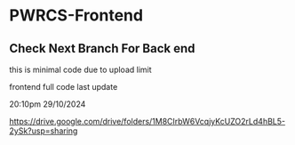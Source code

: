 # PWRCS-Frontend

## Check Next Branch For Back end

this is minimal code due to upload limit


frontend full code last update 

20:10pm 29/10/2024

https://drive.google.com/drive/folders/1M8CIrbW6VcqjyKcUZO2rLd4hBL5-2ySk?usp=sharing
